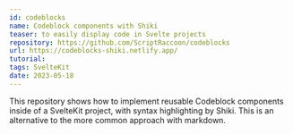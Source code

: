 ```yaml
---
id: codeblocks
name: Codeblock components with Shiki
teaser: to easily display code in Svelte projects
repository: https://github.com/ScriptRaccoon/codeblocks
url: https://codeblocks-shiki.netlify.app/
tutorial:
tags: SvelteKit
date: 2023-05-18
---
```


This repository shows how to implement reusable Codeblock components inside of a SvelteKit project, with syntax highlighting by Shiki. This is an alternative to the more common approach with markdown.
